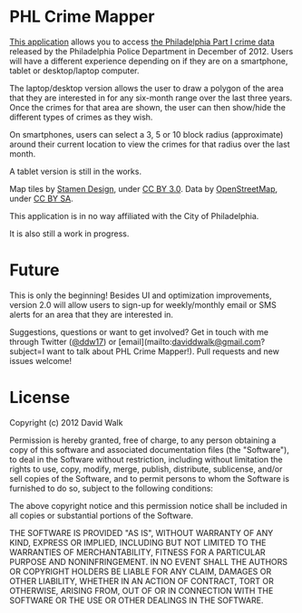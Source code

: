 PHL Crime Mapper
================

[This application](http://www.phlcrimemapper.com) allows you to access [the Philadelphia Part I crime data](http://opendataphilly.org/opendata/resource/215/philadelphia-police-part-one-crime-incidents) released by the Philadelphia Police Department in December of 2012. Users will have a different experience depending on if they are on a smartphone, tablet or desktop/laptop computer.  

The laptop/desktop version allows the user to draw a polygon of the area that they are interested in for any six-month range over the last three years.  Once the crimes for that area are shown, the user can then show/hide the different types of crimes as they wish.  

On smartphones, users can select a 3, 5 or 10 block radius (approximate) around their current location to view the crimes for that radius over the last month.  

A tablet version is still in the works.  

Map tiles by [Stamen Design](http://stamen.com), under [CC BY 3.0](http://creativecommons.org/license/by/3.0).  Data by [OpenStreetMap](http://openstreetmap.org), under [CC BY SA](http://creativecommons.org/licenses/by-sa/3.0).  

This application is in no way affiliated with the City of Philadelphia.  

It is also still a work in progress.

Future
======

This is only the beginning!  Besides UI and optimization improvements, version 2.0 will allow users to sign-up for weekly/monthly email or SMS alerts for an area that they are interested in.  

Suggestions, questions or want to get involved? Get in touch with me through Twitter ([@ddw17](http://www.twitter.com/ddw17)) or [email](mailto:daviddwalk@gmail.com?subject=I want to talk about PHL Crime Mapper!). Pull requests and new issues welcome!  

License
=======

Copyright (c) 2012 David Walk  

Permission is hereby granted, free of charge, to any person obtaining a copy of this software and associated documentation files (the "Software"), to deal in the Software without restriction, including without limitation the rights to use, copy, modify, merge, publish, distribute, sublicense, and/or sell copies of the Software, and to permit persons to whom the Software is furnished to do so, subject to the following conditions:  

The above copyright notice and this permission notice shall be included in all copies or substantial portions of the Software.  

THE SOFTWARE IS PROVIDED "AS IS", WITHOUT WARRANTY OF ANY KIND, EXPRESS OR IMPLIED, INCLUDING BUT NOT LIMITED TO THE WARRANTIES OF MERCHANTABILITY, FITNESS FOR A PARTICULAR PURPOSE AND NONINFRINGEMENT. IN NO EVENT SHALL THE AUTHORS OR COPYRIGHT HOLDERS BE LIABLE FOR ANY CLAIM, DAMAGES OR OTHER LIABILITY, WHETHER IN AN ACTION OF CONTRACT, TORT OR OTHERWISE, ARISING FROM, OUT OF OR IN CONNECTION WITH THE SOFTWARE OR THE USE OR OTHER DEALINGS IN THE SOFTWARE.
